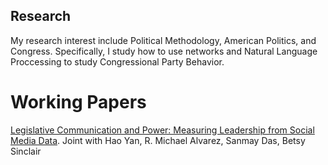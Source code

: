 ## Research

My research interest include Political Methodology, American Politics, and Congress. Specifically, I study how to use networks and 
Natural Language Proccessing to study Congressional Party Behavior.  


# Working Papers

[Legislative Communication and Power: Measuring Leadership
from Social Media Data](https://www.dropbox.com/home/Leg_Tweets_Public). Joint with Hao Yan, R. Michael Alvarez, Sanmay Das, Betsy Sinclair